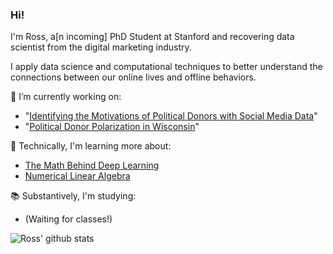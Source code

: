 ### Hi!

I'm Ross, a[n incoming] PhD Student at Stanford and recovering data scientist from the digital marketing industry. 

I apply data science and computational techniques to better understand the connections between our online lives and offline behaviors. 

🔭 I’m currently working on:
- "[Identifying the Motivations of Political Donors with Social Media Data](https://github.com/rossdahlke/political_donor_motivations)"
- "[Political Donor Polarization in Wisconsin](https://github.com/rossdahlke/donor_polarization)"

🌱 Technically, I'm learning more about:
- [The Math Behind Deep Learning](https://ocw.mit.edu/courses/mathematics/18-065-matrix-methods-in-data-analysis-signal-processing-and-machine-learning-spring-2018/)
- [Numerical Linear Algebra](https://github.com/fastai/numerical-linear-algebra)

📚 Substantively, I'm studying:
- (Waiting for classes!)

![Ross' github stats](https://github-readme-stats.vercel.app/api?username=rossdahlkea&count_private=true)
